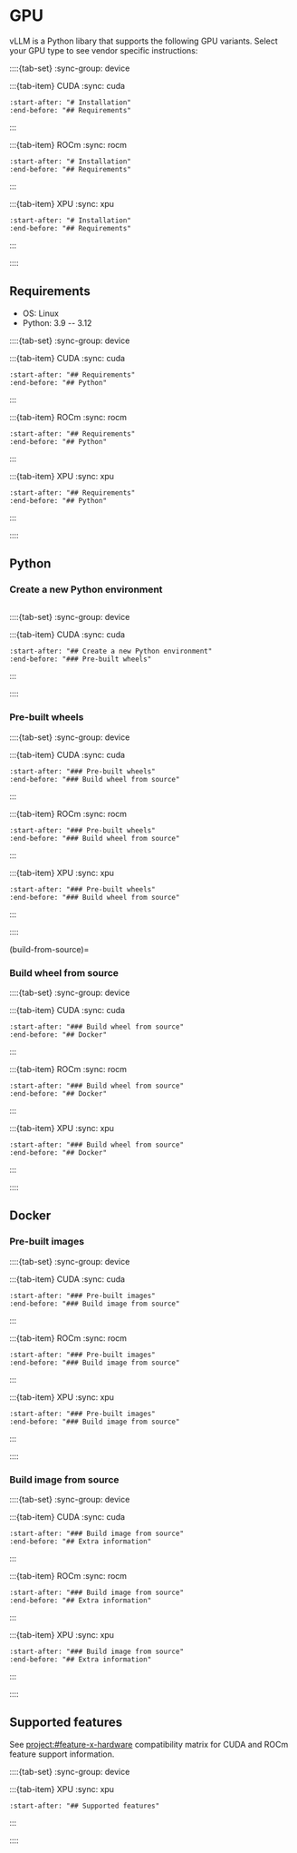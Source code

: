 # GPU

vLLM is a Python libary that supports the following GPU variants. Select your GPU type to see vendor specific instructions:

::::{tab-set}
:sync-group: device

:::{tab-item} CUDA
:sync: cuda

```{include} cuda.md
:start-after: "# Installation"
:end-before: "## Requirements"
```

:::

:::{tab-item} ROCm
:sync: rocm

```{include} rocm.md
:start-after: "# Installation"
:end-before: "## Requirements"
```

:::

:::{tab-item} XPU
:sync: xpu

```{include} xpu.md
:start-after: "# Installation"
:end-before: "## Requirements"
```

:::

::::

## Requirements

- OS: Linux
- Python: 3.9 -- 3.12

::::{tab-set}
:sync-group: device

:::{tab-item} CUDA
:sync: cuda

```{include} cuda.md
:start-after: "## Requirements"
:end-before: "## Python"
```

:::

:::{tab-item} ROCm
:sync: rocm

```{include} rocm.md
:start-after: "## Requirements"
:end-before: "## Python"
```

:::

:::{tab-item} XPU
:sync: xpu

```{include} xpu.md
:start-after: "## Requirements"
:end-before: "## Python"
```

:::

::::

## Python

### Create a new Python environment

```{include} ../python_env_setup.md
```

::::{tab-set}
:sync-group: device

:::{tab-item} CUDA
:sync: cuda

```{include} cuda.md
:start-after: "## Create a new Python environment"
:end-before: "### Pre-built wheels"
```

:::

::::

### Pre-built wheels

::::{tab-set}
:sync-group: device

:::{tab-item} CUDA
:sync: cuda
```{include} cuda.md
:start-after: "### Pre-built wheels"
:end-before: "### Build wheel from source"
```
:::

:::{tab-item} ROCm
:sync: rocm
```{include} rocm.md
:start-after: "### Pre-built wheels"
:end-before: "### Build wheel from source"
```
:::

:::{tab-item} XPU
:sync: xpu
```{include} xpu.md
:start-after: "### Pre-built wheels"
:end-before: "### Build wheel from source"
```
:::

::::

(build-from-source)=

### Build wheel from source

::::{tab-set}
:sync-group: device

:::{tab-item} CUDA
:sync: cuda
```{include} cuda.md
:start-after: "### Build wheel from source"
:end-before: "## Docker"
```
:::

:::{tab-item} ROCm
:sync: rocm
```{include} rocm.md
:start-after: "### Build wheel from source"
:end-before: "## Docker"
```
:::

:::{tab-item} XPU
:sync: xpu
```{include} xpu.md
:start-after: "### Build wheel from source"
:end-before: "## Docker"
```
:::

::::

## Docker

### Pre-built images

::::{tab-set}
:sync-group: device

:::{tab-item} CUDA
:sync: cuda
```{include} cuda.md
:start-after: "### Pre-built images"
:end-before: "### Build image from source"
```
:::

:::{tab-item} ROCm
:sync: rocm
```{include} rocm.md
:start-after: "### Pre-built images"
:end-before: "### Build image from source"
```
:::

:::{tab-item} XPU
:sync: xpu
```{include} xpu.md
:start-after: "### Pre-built images"
:end-before: "### Build image from source"
```
:::

::::

### Build image from source

::::{tab-set}
:sync-group: device

:::{tab-item} CUDA
:sync: cuda
```{include} cuda.md
:start-after: "### Build image from source"
:end-before: "## Extra information"
```
:::

:::{tab-item} ROCm
:sync: rocm
```{include} rocm.md
:start-after: "### Build image from source"
:end-before: "## Extra information"
```
:::

:::{tab-item} XPU
:sync: xpu
```{include} xpu.md
:start-after: "### Build image from source"
:end-before: "## Extra information"
```
:::

::::

## Supported features

See <project:#feature-x-hardware> compatibility matrix for CUDA and ROCm feature support information.

::::{tab-set}
:sync-group: device

:::{tab-item} XPU
:sync: xpu
```{include} xpu.md
:start-after: "## Supported features"
```
:::

::::